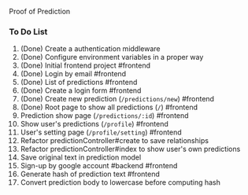 Proof of Prediction

### To Do List
1. (Done) Create a authentication middleware
1. (Done) Configure environment variables in a proper way
1. (Done) Initial frontend project #frontend
1. (Done) Login by email #frontend
1. (Done) List of predictions #frontend
1. (Done) Create a login form #frontend
1. (Done) Create new prediction (`/predictions/new`) #frontend
1. (Done) Root page to show all predictions (`/`) #frontend
1. Prediction show page (`/predictions/:id`) #frontend
1. Show user's predictions (`/profile`) #frontend
1. User's setting page (`/profile/setting`) #frontend
1. Refactor predictionController#create to save relationships
1. Refactor predictionController#index to show user's own predictions
1. Save original text in prediction model
1. Sign-up by google account #backend #frontend
1. Generate hash of prediction text #frontend
1. Convert prediction body to lowercase before computing hash
